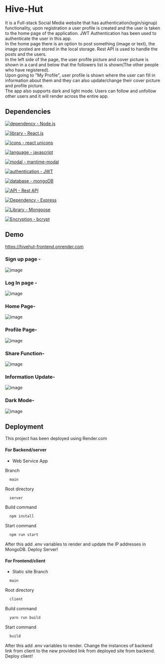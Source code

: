 # Hive-Hut

It is a Full-stack Social Media website that has authentication(login/signup) functionality, 
upon registration a user profile is created and the user is taken to the home page of the application.
JWT Authentication has been used to authenticate the user in this app.<br>
In the home page there is an option to post something (image or text), the image posted are stored in 
the local storage. Rest API is used to handle the posts and the users. 
<br>In the left side of the page, the user profile picture and cover picture is shown 
in a card and below that the followers list is shown(The other people who have registered).<br>
Upon going to "My Profile", user profile is shown where the user can fill in information about them
and they can also update/change their cover picture and profile picture.<br>
The app also supports dark and light mode.
Users can follow and unfollow other users and it will render across the entire app.


## Dependencies

[![dependency - Node.js](https://img.shields.io/static/v1?label=dependency&message=Node.js&color=%23F7E152)](https://nodejs.org/en/)  

[![library - React.js](https://img.shields.io/static/v1?label=library&message=React.js&color=%2352F7BA)](https://reactjs.org/)    

[![icons - react unicons](https://img.shields.io/static/v1?label=icons&message=react+unicons&color=%2352C2F7)](https://iconscout.com/icons?gclid=CjwKCAiAwc-dBhA7EiwAxPRylPC3t-9e5BD0qGYYpi6p8e1Ub8JHd18hqx4h0iwB_KswYTnXbAj2iRoCLboQAvD_BwE)      

[![language - javascript](https://img.shields.io/static/v1?label=language&message=javascript&color=%23EEF752)](https://www.javascript.com/)

[![modal - mantime-modal](https://img.shields.io/static/v1?label=modal&message=mantime-modal&color=%23F76F52)](https://mantine.dev/core/modal/)       

[![authentication - JWT](https://img.shields.io/static/v1?label=authentication&message=JWT&color=%23F7525B)](https://jwt.io/introduction)       

[![database - mongoDB](https://img.shields.io/static/v1?label=database&message=mongoDB&color=%23F7525B)](https://www.mongodb.com/home)        

[![API - Rest API](https://img.shields.io/static/v1?label=API&message=Rest+API&color=%237DCEA0)](https://restfulapi.net/)

[![Dependency - Express](https://img.shields.io/static/v1?label=Dependency&message=Express&color=%23F39C12)](https://expressjs.com/)

[![Library - Mongoose](https://img.shields.io/static/v1?label=Library&message=Mongoose&color=%233498DB+)](https://mongoosejs.com/)

[![Encryption - bcrypt](https://img.shields.io/static/v1?label=Encryption&message=bcrypt&color=%235DADE2)](https://www.npmjs.com/package/bcrypt)


## Demo

https://hivehut-frontend.onrender.com


### Sign up page - 

![image](https://user-images.githubusercontent.com/87025870/210404280-86fc3765-78ad-489d-960c-6edbc3cb43af.png)


### Log In page -

![image](https://user-images.githubusercontent.com/87025870/210405139-3637ff28-7a90-45ee-b278-06a776345c09.png)


### Home Page-

![image](https://user-images.githubusercontent.com/87025870/210408651-69fad131-b4d1-4978-9b66-68ad506fd982.png)


### Profile Page-

![image](https://user-images.githubusercontent.com/87025870/210409146-fcf1da0a-683b-431b-b629-0e1d2a169835.png)


### Share Function-

![image](https://user-images.githubusercontent.com/87025870/210409546-3311b960-7a40-4602-8f66-7c0ff53dedc5.png)


### Information Update-

![image](https://user-images.githubusercontent.com/87025870/210409681-b79f78fc-9c98-4f47-a3e5-20de124f5e25.png)


### Dark Mode-

![image](https://user-images.githubusercontent.com/87025870/210409932-2c65d9e3-d24b-4acf-b4b8-5e59e0b8a094.png)


## Deployment

This project has been deployed using Render.com
#### For Backend/server
* Web Service App
   
Branch
```bash
  main
```
Root directory

```bash
  server
```
Build command
```bash
  npm install
```
Start command
```bash
  npm run start
```
After this add .env variables to render and update the IP
addresses in MongoDB.
Deploy Server!

#### For Frontend/client
* Static site
Branch
```bash
  main
```
Root directory

```bash
  client
```
Build command
```bash
  yarn run build
```
Start command
```bash
  build
```

After this add .env variables to render.
Change the instances of backend link from client to the 
new provided link from deployed site from backend.
Deploy client!






